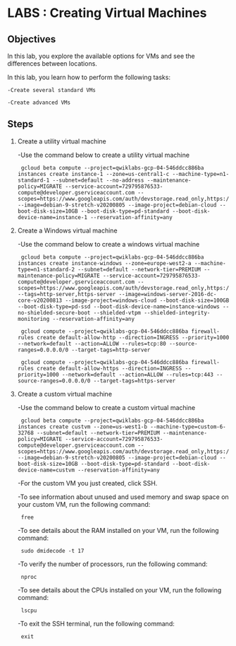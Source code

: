 # LABS : Creating Virtual Machines

## Objectives 

In this lab, you explore the available options for VMs and see the differences between locations.

In this lab, you learn how to perform the following tasks:

    -Create several standard VMs

    -Create advanced VMs

## Steps 

1. Create a utility virtual machine

    -Use the command below to create a utility virtual machine 

        gcloud beta compute --project=qwiklabs-gcp-04-546ddcc886ba instances create instance-1 --zone=us-central1-c --machine-type=n1-standard-1 --subnet=default --no-address --maintenance-policy=MIGRATE --service-account=729795876533-compute@developer.gserviceaccount.com --scopes=https://www.googleapis.com/auth/devstorage.read_only,https://www.googleapis.com/auth/logging.write,https://www.googleapis.com/auth/monitoring.write,https://www.googleapis.com/auth/servicecontrol,https://www.googleapis.com/auth/service.management.readonly,https://www.googleapis.com/auth/trace.append --image=debian-9-stretch-v20200805 --image-project=debian-cloud --boot-disk-size=10GB --boot-disk-type=pd-standard --boot-disk-device-name=instance-1 --reservation-affinity=any

2. Create a Windows virtual machine

    -Use the command below to create a windows virtual machine 

        gcloud beta compute --project=qwiklabs-gcp-04-546ddcc886ba instances create instance-windows --zone=europe-west2-a --machine-type=n1-standard-2 --subnet=default --network-tier=PREMIUM --maintenance-policy=MIGRATE --service-account=729795876533-compute@developer.gserviceaccount.com --scopes=https://www.googleapis.com/auth/devstorage.read_only,https://www.googleapis.com/auth/logging.write,https://www.googleapis.com/auth/monitoring.write,https://www.googleapis.com/auth/servicecontrol,https://www.googleapis.com/auth/service.management.readonly,https://www.googleapis.com/auth/trace.append --tags=http-server,https-server --image=windows-server-2016-dc-core-v20200813 --image-project=windows-cloud --boot-disk-size=100GB --boot-disk-type=pd-ssd --boot-disk-device-name=instance-windows --no-shielded-secure-boot --shielded-vtpm --shielded-integrity-monitoring --reservation-affinity=any

        gcloud compute --project=qwiklabs-gcp-04-546ddcc886ba firewall-rules create default-allow-http --direction=INGRESS --priority=1000 --network=default --action=ALLOW --rules=tcp:80 --source-ranges=0.0.0.0/0 --target-tags=http-server

        gcloud compute --project=qwiklabs-gcp-04-546ddcc886ba firewall-rules create default-allow-https --direction=INGRESS --priority=1000 --network=default --action=ALLOW --rules=tcp:443 --source-ranges=0.0.0.0/0 --target-tags=https-server

3. Create a custom virtual machine

    -Use the command below to create a custom virtual machine

        gcloud beta compute --project=qwiklabs-gcp-04-546ddcc886ba instances create custvm --zone=us-west1-b --machine-type=custom-6-32768 --subnet=default --network-tier=PREMIUM --maintenance-policy=MIGRATE --service-account=729795876533-compute@developer.gserviceaccount.com --scopes=https://www.googleapis.com/auth/devstorage.read_only,https://www.googleapis.com/auth/logging.write,https://www.googleapis.com/auth/monitoring.write,https://www.googleapis.com/auth/servicecontrol,https://www.googleapis.com/auth/service.management.readonly,https://www.googleapis.com/auth/trace.append --image=debian-9-stretch-v20200805 --image-project=debian-cloud --boot-disk-size=10GB --boot-disk-type=pd-standard --boot-disk-device-name=custvm --reservation-affinity=any

    -For the custom VM you just created, click SSH.

    -To see information about unused and used memory and swap space on your custom VM, run the following command:

        free

    -To see details about the RAM installed on your VM, run the following command:

        sudo dmidecode -t 17

    -To verify the number of processors, run the following command:

        nproc

    -To see details about the CPUs installed on your VM, run the following command:

        lscpu
    -To exit the SSH terminal, run the following command:

        exit


